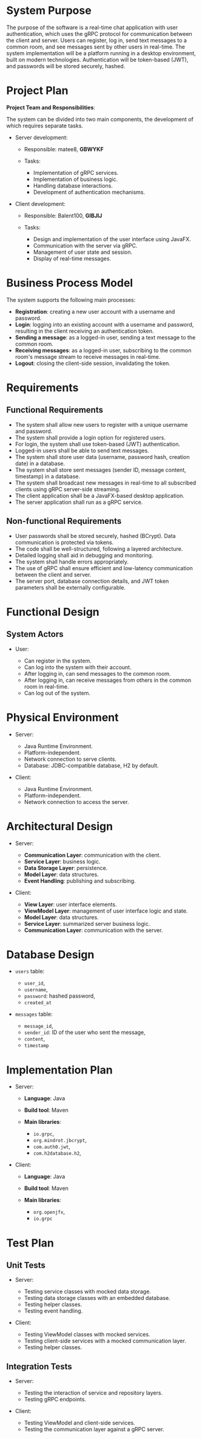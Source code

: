 # System Purpose

The purpose of the software is a real-time chat application with user
authentication, which uses the gRPC protocol for communication between the
client and server. Users can register, log in, send text messages to a common
room, and see messages sent by other users in real-time. The system
implementation will be a platform running in a desktop environment, built on
modern technologies. Authentication will be token-based (JWT), and passwords
will be stored securely, hashed.

# Project Plan

**Project Team and Responsibilities**:

The system can be divided into two main components, the development of which requires
separate tasks.

- Server development:

    - Responsible: matee8, **GBWYKF**
    - Tasks:

        - Implementation of gRPC services.
        - Implementation of business logic.
        - Handling database interactions.
        - Development of authentication mechanisms.

- Client development:

    - Responsible: Balent100, **GIBJIJ**
    - Tasks:

        - Design and implementation of the user interface using JavaFX.
        - Communication with the server via gRPC.
        - Management of user state and session.
        - Display of real-time messages.

# Business Process Model

The system supports the following main processes:

- **Registration**: creating a new user account with a username and password.
- **Login**: logging into an existing account with a username and password, resulting in the client receiving an authentication token.
- **Sending a message**: as a logged-in user, sending a text message to the common room.
- **Receiving messages**: as a logged-in user, subscribing to the common room's message stream to receive messages in real-time.
- **Logout**: closing the client-side session, invalidating the token.

# Requirements

## Functional Requirements

- The system shall allow new users to register with a unique username and password.
- The system shall provide a login option for registered users.
- For login, the system shall use token-based (JWT) authentication.
- Logged-in users shall be able to send text messages.
- The system shall store user data (username, password hash, creation date) in a database.
- The system shall store sent messages (sender ID, message content, timestamp) in a database.
- The system shall broadcast new messages in real-time to all subscribed clients using gRPC server-side streaming.
- The client application shall be a JavaFX-based desktop application.
- The server application shall run as a gRPC service.

## Non-functional Requirements

- User passwords shall be stored securely, hashed (BCrypt). Data communication is protected via tokens.
- The code shall be well-structured, following a layered architecture.
- Detailed logging shall aid in debugging and monitoring.
- The system shall handle errors appropriately.
- The use of gRPC shall ensure efficient and low-latency communication between the client and server.
- The server port, database connection details, and JWT token parameters shall be externally configurable.

# Functional Design

## System Actors

- User:

    - Can register in the system.
    - Can log into the system with their account.
    - After logging in, can send messages to the common room.
    - After logging in, can receive messages from others in the common room in real-time.
    - Can log out of the system.

# Physical Environment

- Server:

    - Java Runtime Environment.
    - Platform-independent.
    - Network connection to serve clients.
    - Database: JDBC-compatible database, H2 by default.

- Client:

    - Java Runtime Environment.
    - Platform-independent.
    - Network connection to access the server.

# Architectural Design

- Server:

    - **Communication Layer**: communication with the client.
    - **Service Layer**: business logic.
    - **Data Storage Layer**: persistence.
    - **Model Layer**: data structures.
    - **Event Handling**: publishing and subscribing.

- Client:

    - **View Layer**: user interface elements.
    - **ViewModel Layer**: management of user interface logic and state.
    - **Model Layer**: data structures.
    - **Service Layer**: summarized server business logic.
    - **Communication Layer**: communication with the server.

# Database Design

- `users` table:

    - `user_id`,
    - `username`,
    - `password`: hashed password,
    - `created_at`

- `messages` table:

    - `message_id`,
    - `sender_id`: ID of the user who sent the message,
    - `content`,
    - `timestamp`

# Implementation Plan

- Server:

    - **Language**: Java
    - **Build tool**: Maven
    - **Main libraries**:

        - `io.grpc`,
        - `org.mindrot.jbcrypt`,
        - `com.auth0.jwt`,
        - `com.h2database.h2`,

- Client:

    - **Language**: Java
    - **Build tool**: Maven
    - **Main libraries**:

        - `org.openjfx`,
        - `io.grpc`

# Test Plan

## Unit Tests

- Server:

    - Testing service classes with mocked data storage.
    - Testing data storage classes with an embedded database.
    - Testing helper classes.
    - Testing event handling.

- Client:

    - Testing ViewModel classes with mocked services.
    - Testing client-side services with a mocked communication layer.
    - Testing helper classes.


## Integration Tests

- Server:

    - Testing the interaction of service and repository layers.
    - Testing gRPC endpoints.

- Client:

    - Testing ViewModel and client-side services.
    - Testing the communication layer against a gRPC server.
